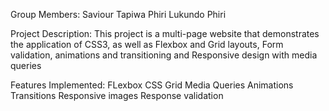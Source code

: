 Group Members:
Saviour Tapiwa Phiri
Lukundo Phiri

Project Description:
This project is a multi-page website that demonstrates the application of CSS3, as well as Flexbox and Grid layouts, Form validation, animations and transitioning and Responsive design with media queries

Features Implemented:
FLexbox
CSS Grid
Media Queries
Animations
Transitions
Responsive images
Response validation